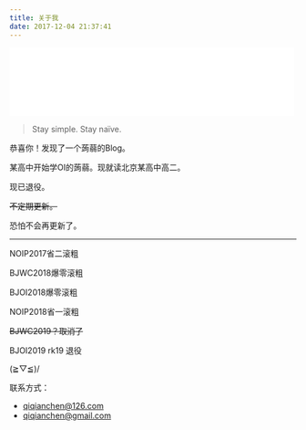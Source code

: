 ```yaml
---
title: 关于我
date: 2017-12-04 21:37:41
---
```


<iframe frameborder="no" border="0" marginwidth="0" marginheight="0" width=500 height=120 src="//music.163.com/outchain/player?type=2&id=429460239&auto=0&height=100"></iframe>

> Stay simple. Stay naïve.

恭喜你！发现了一个蒟蒻的Blog。

某高中开始学OI的蒟蒻。现就读北京某高中高二。

现已退役。

~~不定期更新。~~

恐怕不会再更新了。

- - -

NOIP2017省二滚粗

BJWC2018爆零滚粗

BJOI2018爆零滚粗

NOIP2018省一滚粗

~~BJWC2019？取消了~~

BJOI2019 rk19 退役

\(≧▽≦)/

联系方式：
+  qiqianchen@126.com
+  qiqianchen@gmail.com


